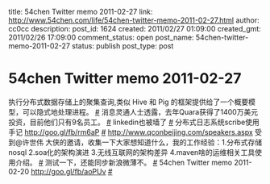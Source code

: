 title: 54chen Twitter memo 2011-02-27 
link: http://www.54chen.com/life/54chen-twitter-memo-2011-02-27.html
author: cc0cc
description: 
post_id: 1624
created: 2011/02/27 01:09:00
created_gmt: 2011/02/26 17:09:00
comment_status: open
post_name: 54chen-twitter-memo-2011-02-27
status: publish
post_type: post

# 54chen Twitter memo 2011-02-27 

执行分布式数据存储上的聚集查询,类似 Hive 和 Pig 的框架提供给了一个概要模型，可以隐式地处理进程。 [#](http://twitter.com/54chen/statuses/41114364207570944) 消息灵通人士透露，去年Quara获得了1400万美元投资，目前他们只有9名员工。 [#](http://twitter.com/54chen/statuses/41041063548424193) linkedin也被墙了 [#](http://twitter.com/54chen/statuses/40771342567616512) 分布式日志系统scribe使用手记 <http://goo.gl/fb/rm6aP> [#](http://twitter.com/54chen/statuses/40614171309510656) <http://www.qconbeijing.com/speakers.aspx> 受到@许世伟 大侠的邀请，收集一下大家想知道什么，我的工作经验：1.分布式存储nosql 2.soa化的架构演进 3.无线互联网的架构差异 4.maven啥的运维相关工具使用介绍。 [#](http://twitter.com/54chen/statuses/39576720696811520) 测试一下，还能同步新浪微薄不。 [#](http://twitter.com/54chen/statuses/39258823763959808) 54chen Twitter memo 2011-02-20 <http://goo.gl/fb/aoPUv> [#](http://twitter.com/54chen/statuses/39142268090847232)